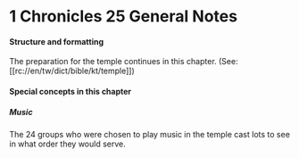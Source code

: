 # 1 Chronicles 25 General Notes

#### Structure and formatting

The preparation for the temple continues in this chapter. (See: [[rc://en/tw/dict/bible/kt/temple]])

#### Special concepts in this chapter

##### Music
The 24 groups who were chosen to play music in the temple cast lots to see in what order they would serve.
